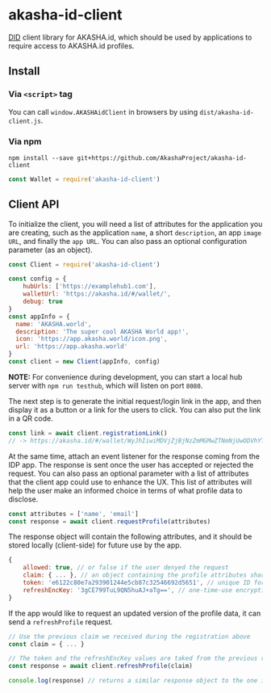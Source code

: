 # akasha-id-client
[DID](https://w3c-ccg.github.io/did-spec/) client library for AKASHA.id, which should be used by applications to require access to AKASHA.id profiles.


## Install

### Via `<script>` tag

You can call `window.AKASHAidClient` in browsers by using `dist/akasha-id-client.js`.

### Via npm

`npm install --save git+https://github.com/AkashaProject/akasha-id-client`

```js
const Wallet = require('akasha-id-client')
```


## Client API

To initialize the client, you will need a list of attributes for the application you are creating, such as the application `name`, a short `description`, an app `image URL`, and finally the `app URL`. You can also pass an optional configuration parameter (as an object).

```js
const Client = require('akasha-id-client')

const config = {
    hubUrls: ['https://examplehub1.com'],
    walletUrl: 'https://akasha.id/#/wallet/',
    debug: true
}
const appInfo = {
  name: 'AKASHA.world',
  description: 'The super cool AKASHA World app!',
  icon: 'https://app.akasha.world/icon.png',
  url: 'https://app.akasha.world'
}
const client = new Client(appInfo, config)
```

**NOTE:** For convenience during development, you can start a local hub server with `npm run testhub`, which will listen on port `8080`.

The next step is to generate the initial request/login link in the app, and then display it as a button or a link for the users to click. You can also put the link in a QR code.

```js
const link = await client.registrationLink()
// -> https://akasha.id/#/wallet/WyJhIiwiMDVjZjBjNzZmMGMwZTNmNjUwODVhYTA1YmZmODFkMGI3MmI1M2VmOSIsIkVEZUJLekpwUkoyeVhUVnVncFRTQ2c9PSIsMTY4NzQ2NF0=
```

At the same time, attach an event listener for the response coming from the IDP app. The response is sent once the user has accepted or rejected the request.
You can also pass an optional parameter with a list of attributes that the client app could use to enhance the UX. This list of attributes
will help the user make an informed choice in terms of what profile data to disclose.

```js
const attributes = ['name', 'email']
const response = await client.requestProfile(attributes)
```

The response object will contain the following attributes, and it should be stored locally (client-side) for future use by the app.

```js
{
    allowed: true, // or false if the user denyed the request
    claim: { ... }, // an object containing the profile attributes shared by the user
    token: 'e6122c80e7a293901244e5cb87c32546692d5651', // unique ID for this app that is used for future requests
    refreshEncKey: '3gCE799TuL9QN5huAJ+aTg==', // one-time-use encryption key for the next request
}
```

If the app would like to request an updated version of the profile data, it can send a `refreshProfile` request.

```js
// Use the previous claim we received during the registration above
const claim = { ... }

// The token and the refreshEncKey values are taked from the previous response (above)
const response = await client.refreshProfile(claim)

console.log(response) // returns a similar response object to the one in the previous step
```
